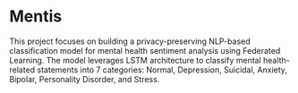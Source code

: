 # Mentis
This project focuses on building a privacy-preserving NLP-based classification model for mental health sentiment analysis using Federated Learning. The model leverages LSTM architecture to classify mental health-related statements into 7 categories: Normal, Depression, Suicidal, Anxiety, Bipolar, Personality Disorder, and Stress.

